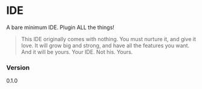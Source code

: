 # IDE

A bare minimum IDE.  Plugin ALL the things!

> This IDE originally comes with nothing.  You must nurture it,
> and give it love.  It will grow big and strong, and have all
> the features you want.  And it will be yours.  Your IDE.  Not
> his.  Yours.

### Version
0.1.0
